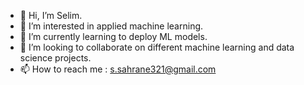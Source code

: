 - 👋 Hi, I’m Selim.
- 👀 I’m interested in applied machine learning. 
- 🌱 I’m currently learning to deploy ML models.
- 💞️ I’m looking to collaborate on different machine learning and data science projects. 
- 📫 How to reach me : s.sahrane321@gmail.com

<!---
Selim321/Selim321 is a ✨ special ✨ repository because its `README.md` (this file) appears on your GitHub profile.
You can click the Preview link to take a look at your changes.
--->
